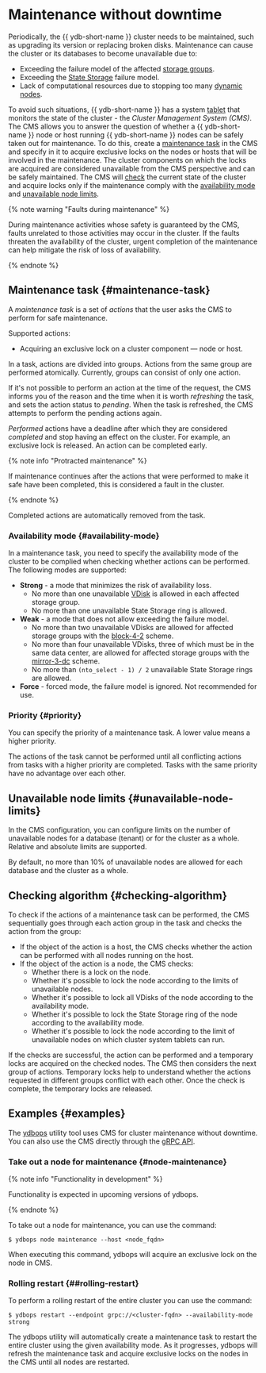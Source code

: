 # Maintenance without downtime

Periodically, the {{ ydb-short-name }} cluster needs to be maintained, such as upgrading its version or replacing broken disks. Maintenance can cause the cluster or its databases to become unavailable due to:
- Exceeding the failure model of the affected [storage groups](../../concepts/databases.md#storage-groups).
- Exceeding the [State Storage](../../deploy/configuration/config.md#domains-state) failure model.
- Lack of computational resources due to stopping too many [dynamic nodes](../../concepts/cluster/common_scheme_ydb.md#nodes).

To avoid such situations, {{ ydb-short-name }} has a system [tablet](../../concepts/cluster/common_scheme_ydb.md#tablets) that monitors the state of the cluster - the *Cluster Management System (CMS)*. The CMS allows you to answer the question of whether a {{ ydb-short-name }} node or host running {{ ydb-short-name }} nodes can be safely taken out for maintenance. To do this, create a [maintenance task](#maintenance-task) in the CMS and specify in it to acquire exclusive locks on the nodes or hosts that will be involved in the maintenance. The cluster components on which the locks are acquired are considered unavailable from the CMS perspective and can be safely maintained. The CMS will [check](#checking-algorithm) the current state of the cluster and acquire locks only if the maintenance comply with the [availability mode](#availability-mode) and [unavailable node limits](#unavailable-node-limits).

{% note warning "Faults during maintenance" %}

During maintenance activities whose safety is guaranteed by the CMS, faults unrelated to those activities may occur in the cluster. If the faults threaten the availability of the cluster, urgent completion of the maintenance can help mitigate the risk of loss of availability.

{% endnote %}

## Maintenance task {#maintenance-task}

A *maintenance task* is a set of *actions* that the user asks the CMS to perform for safe maintenance.

Supported actions:
- Acquiring an exclusive lock on a cluster component — node or host.

In a task, actions are divided into groups. Actions from the same group are performed atomically. Currently, groups can consist of only one action.

If it's not possible to perform an action at the time of the request, the CMS informs you of the reason and the time when it is worth *refreshing* the task, and sets the action status to *pending*. When the task is refreshed, the CMS attempts to perform the pending actions again.

*Performed* actions have a deadline after which they are considered *completed* and stop having an effect on the cluster. For example, an exclusive lock is released. An action can be completed early.

{% note info "Protracted maintenance" %}

If maintenance continues after the actions that were performed to make it safe have been completed, this is considered a fault in the cluster.

{% endnote %}

Completed actions are automatically removed from the task.

### Availability mode {#availability-mode}

In a maintenance task, you need to specify the availability mode of the cluster to be complied when checking whether actions can be performed. The following modes are supported:
- **Strong** - a mode that minimizes the risk of availability loss.
    - No more than one unavailable [VDisk](../../concepts/cluster/distributed_storage.md#storage-groups) is allowed in each affected storage group.
    - No more than one unavailable State Storage ring is allowed.
- **Weak** - a mode that does not allow exceeding the failure model.
    - No more than two unavailable VDisks are allowed for affected storage groups with the [block-4-2](../../deploy/configuration/config.md#reliability) scheme.
    - No more than four unavailable VDisks, three of which must be in the same data center, are allowed for affected storage groups with the [mirror-3-dc](../../deploy/configuration/config.md#reliability) scheme. 
    - No more than `(nto_select - 1) / 2` unavailable State Storage rings are allowed.
- **Force** - forced mode, the failure model is ignored. Not recommended for use.

### Priority {#priority}

You can specify the priority of a maintenance task. A lower value means a higher priority.

The actions of the task cannot be performed until all conflicting actions from tasks with a higher priority are completed. Tasks with the same priority have no advantage over each other.

## Unavailable node limits {#unavailable-node-limits}

In the CMS configuration, you can configure limits on the number of unavailable nodes for a database (tenant) or for the cluster as a whole. Relative and absolute limits are supported.

By default, no more than 10% of unavailable nodes are allowed for each database and the cluster as a whole.

## Checking algorithm {#checking-algorithm}

To check if the actions of a maintenance task can be performed, the CMS sequentially goes through each action group in the task and checks the action from the group:
- If the object of the action is a host, the CMS checks whether the action can be performed with all nodes running on the host. 
- If the object of the action is a node, the CMS checks:
    - Whether there is a lock on the node.
    - Whether it's possible to lock the node according to the limits of unavailable nodes.
    - Whether it's possible to lock all VDisks of the node according to the availability mode.
    - Whether it's possible to lock the State Storage ring of the node according to the availability mode.
    - Whether it's possible to lock the node according to the limit of unavailable nodes on which cluster system tablets can run.

If the checks are successful, the action can be performed and a temporary locks are acquired on the checked nodes. The CMS then considers the next group of actions. Temporary locks help to understand whether the actions requested in different groups conflict with each other. Once the check is complete, the temporary locks are released.

## Examples {#examples}

The [ydbops](https://github.com/ydb-platform/ydbops) utility tool uses CMS for cluster maintenance without downtime. You can also use the CMS directly through the [gRPC API](https://github.com/ydb-platform/ydb/blob/main/ydb/public/api/grpc/draft/ydb_maintenance_v1.proto).

### Take out a node for maintenance {#node-maintenance}

{% note info "Functionality in development" %}

Functionality is expected in upcoming versions of ydbops.

{% endnote %}

To take out a node for maintenance, you can use the command:
```
$ ydbops node maintenance --host <node_fqdn>
```
When executing this command, ydbops will acquire an exclusive lock on the node in CMS.

### Rolling restart {##rolling-restart}

To perform a rolling restart of the entire cluster you can use the command:
```
$ ydbops restart --endpoint grpc://<cluster-fqdn> --availability-mode strong
```
The ydbops utility will automatically create a maintenance task to restart the entire cluster using the given availability mode. As it progresses, ydbops will refresh the maintenance task and acquire exclusive locks on the nodes in the CMS until all nodes are restarted.
